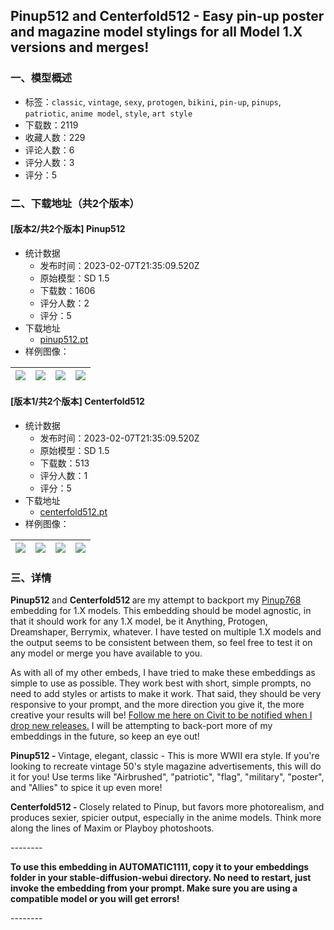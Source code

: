 ## Pinup512 and Centerfold512 - Easy pin-up poster and magazine model stylings for all Model 1.X versions and merges!
### 一、模型概述

- 标签：`classic`, `vintage`, `sexy`, `protogen`, `bikini`, `pin-up`, `pinups`, `patriotic`, `anime model`, `style`, `art style`
- 下载数：2119
- 收藏人数：229
- 评论人数：6
- 评分人数：3
- 评分：5

### 二、下载地址（共2个版本）

#### [版本2/共2个版本] Pinup512

- 统计数据
  - 发布时间：2023-02-07T21:35:09.520Z
  - 原始模型：SD 1.5
  - 下载数：1606
  - 评分人数：2
  - 评分：5
- 下载地址
  - [pinup512.pt](https://civitai.com/api/download/models/8538)
- 样例图像：

| <img src="https://image.civitai.com/xG1nkqKTMzGDvpLrqFT7WA/61e91c86-d9c9-4bd3-6f3d-76e9b0da4000/width=450/81181.jpeg" /> | <img src="https://image.civitai.com/xG1nkqKTMzGDvpLrqFT7WA/6c53bfb5-6e93-4dac-17f4-526e68f9b600/width=450/81200.jpeg" /> | <img src="https://image.civitai.com/xG1nkqKTMzGDvpLrqFT7WA/a84a561e-bd2c-44d7-d271-271952d66e00/width=450/81199.jpeg" /> | <img src="https://image.civitai.com/xG1nkqKTMzGDvpLrqFT7WA/c11d9a62-fe63-42c5-5e7e-e6e3f9886700/width=450/81198.jpeg" /> |
| ---- | ---- | ---- | ---- |

#### [版本1/共2个版本] Centerfold512

- 统计数据
  - 发布时间：2023-02-07T21:35:09.520Z
  - 原始模型：SD 1.5
  - 下载数：513
  - 评分人数：1
  - 评分：5
- 下载地址
  - [centerfold512.pt](https://civitai.com/api/download/models/8544)
- 样例图像：

| <img src="https://image.civitai.com/xG1nkqKTMzGDvpLrqFT7WA/67a1a952-231f-4cd7-3e20-bb1579328300/width=450/81285.jpeg" /> | <img src="https://image.civitai.com/xG1nkqKTMzGDvpLrqFT7WA/0d5ef9b3-b87a-420d-df18-0de0f4ca8000/width=450/81284.jpeg" /> | <img src="https://image.civitai.com/xG1nkqKTMzGDvpLrqFT7WA/8fba83cc-ddb9-4158-c4ef-68916b4cfb00/width=450/81283.jpeg" /> | <img src="https://image.civitai.com/xG1nkqKTMzGDvpLrqFT7WA/143b53ef-f39f-4344-5d47-614c2b0cc100/width=450/81282.jpeg" /> |
| ---- | ---- | ---- | ---- |


### 三、详情
<p><strong>Pinup512 </strong>and <strong>Centerfold512 </strong>are my attempt to backport my <a target="_blank" rel="ugc" href="https://civitai.com/models/7068/pinup768-create-vintage-patriotic-pinups-easily-a-model-2x-embedding-by-socalguitarist">Pinup768 </a>embedding for 1.X models. This embedding should be model agnostic, in that it should work for any 1.X model, be it Anything, Protogen, Dreamshaper, Berrymix, whatever. I have tested on multiple 1.X models and the output seems to be consistent between them, so feel free to test it on any model or merge you have available to you.</p><p></p><p>As with all of my other embeds, I have tried to make these embeddings as simple to use as possible. They work best with short, simple prompts, no need to add styles or artists to make it work. That said, they should be very responsive to your prompt, and the more direction you give it, the more creative your results will be! <a rel="ugc" href="https://civitai.com/user/socalguitarist">Follow me here on Civit to be notified when I drop new releases.</a> I will be attempting to back-port more of my embeddings in the future, so keep an eye out!</p><p></p><p><strong>Pinup512 - </strong>Vintage, elegant, classic - This is more WWII era style. If you're looking to recreate vintage 50's style magazine advertisements, this will do it for you! Use terms like "Airbrushed", "patriotic", "flag", "military", "poster", and "Allies" to spice it up even more!</p><p></p><p><strong>Centerfold512 - </strong>Closely related to Pinup, but favors more photorealism, and produces sexier, spicier output, especially in the anime models. Think more along the lines of Maxim or Playboy photoshoots.</p><p></p><p>--------</p><p><strong>To use this embedding in AUTOMATIC1111, copy it to your embeddings folder in your stable-diffusion-webui directory. No need to restart, just invoke the embedding from your prompt. Make sure you are using a compatible model or you will get errors!</strong></p><p>--------</p>